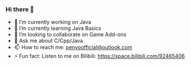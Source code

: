### Hi there 👋

- 🔭 I’m currently working on Java
- 🌱 I’m currently learning Java Basics
- 👯 I’m looking to collaborate on Game Add-ons
- 💬 Ask me about C/Cpp/Java
- 📫 How to reach me: penyoofficial@outlook.com
- ⚡ Fun fact: Listen to me on Bilibili: https://space.bilibili.com/92465406

